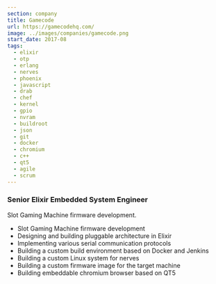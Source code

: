 ```yaml
---
section: company
title: Gamecode
url: https://gamecodehq.com/
image: ../images/companies/gamecode.png
start_date: 2017-08
tags:
  - elixir
  - otp
  - erlang
  - nerves
  - phoenix
  - javascript
  - drab
  - chef
  - kernel
  - gpio
  - nvram
  - buildroot
  - json
  - git
  - docker
  - chromium
  - c++
  - qt5
  - agile
  - scrum
---
```

### Senior Elixir Embedded System Engineer

Slot Gaming Machine firmware development.
      
 - Slot Gaming Machine firmware development
 - Designing and building pluggable architecture in Elixir
 - Implementing various serial communication protocols
 - Building a custom build environment based on Docker and Jenkins
 - Building a custom Linux system for nerves
 - Building a custom firmware image for the target machine
 - Building embeddable chromium browser based on QT5

